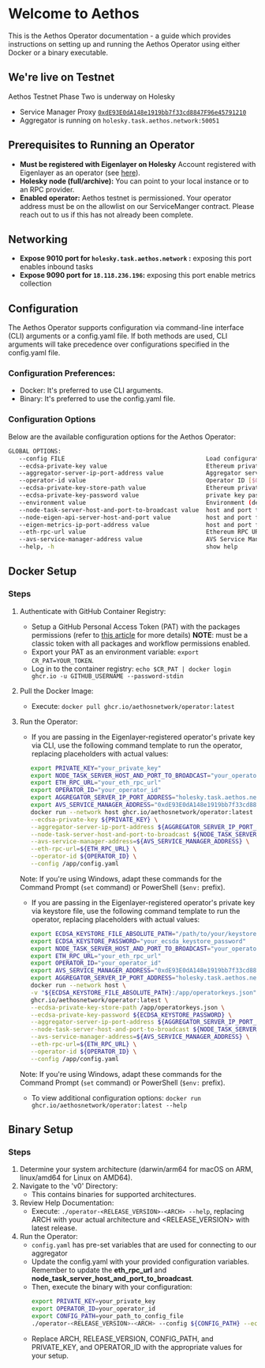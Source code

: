 # Welcome to Aethos
This is the Aethos Operator documentation - a guide which provides instructions on setting up and running the Aethos Operator using either Docker or a binary executable.

## We're live on Testnet
Aethos Testnet Phase Two is underway on Holesky 
- Service Manager Proxy [```0xdE93E0dA148e1919bb7f33cd8847F96e45791210```](https://holesky.etherscan.io/address/0xdE93E0dA148e1919bb7f33cd8847F96e45791210)
- Aggregator is running on ```holesky.task.aethos.network:50051```

## Prerequisites to Running an Operator
* **Must be registered with Eigenlayer on Holesky** Account registered with Eigenlayer as an operator (see [here](https://docs.eigenlayer.xyz/eigenlayer/operator-guides/operator-installation)).
* **Holesky node (full/archive):** You can point to your local instance or to an RPC provider.
* **Enabled operator:** Aethos testnet is permissioned. Your operator address must be on the allowlist on our ServiceManger contract. Please reach out to us if this has not already been complete.

## Networking
* **Expose 9010 port for `holesky.task.aethos.network` :** exposing this port enables inbound tasks
* **Expose 9090 port for `18.118.236.196`:** exposing this port enable metrics collection
  
## Configuration
The Aethos Operator supports configuration via command-line interface (CLI) arguments or a config.yaml file.
If both methods are used, CLI arguments will take precedence over configurations specified in the config.yaml file.

### Configuration Preferences:
* Docker: It's preferred to use CLI arguments.
* Binary: It's preferred to use the config.yaml file.

### Configuration Options
Below are the available configuration options for the Aethos Operator:

```sh
GLOBAL OPTIONS:
   --config FILE                                        Load configuration from FILE
   --ecdsa-private-key value                            Ethereum private key for signing messages [$ECDSA_PRIVATE_KEY]
   --aggregator-server-ip-port-address value            Aggregator server IP:PORT address [$AGGREGATOR_SERVER_IP_PORT_ADDRESS]
   --operator-id value                                  Operator ID [$OPERATOR_ID]
   --ecdsa-private-key-store-path value                 Ethereum private key store path [$ECDSA_PRIVATE_KEY_STORE_PATH]
   --ecdsa-private-key-password value                   private key password for the key store file [$ECDSA_PRIVATE_KEY_PASSWORD]
   --environment value                                  Environment (development, production) [$ENVIRONMENT]
   --node-task-server-host-and-port-to-broadcast value  host and port to receive broadcast messages on [$NODE_TASK_SERVER_HOST_AND_PORT_TO_BROADCAST]
   --node-eigen-api-server-host-and-port value          host and port for eigen api server [$NODE_EIGEN_API_SERVER_HOST_AND_PORT]
   --eigen-metrics-ip-port-address value                host and port for metrics server [$EIGEN_METRICS_IP_PORT_ADDRESS]
   --eth-rpc-url value                                  Ethereum RPC URL [$ETH_RPC_URL]
   --avs-service-manager-address value                  AVS Service Manager contract address [$AVS_SERVICE_MANAGER_ADDRESS]
   --help, -h                                           show help
```

## Docker Setup
### Steps
1. Authenticate with GitHub Container Registry:
   * Setup a GitHub Personal Access Token (PAT) with the packages permissions (refer to [this article](https://docs.github.com/en/packages/working-with-a-github-packages-registry/working-with-the-container-registry) for more details) **NOTE**: must be a classic token with all packages and workflow permissions enabled.
   * Export your PAT as an environment variable: `export CR_PAT=YOUR_TOKEN`.
   * Log in to the container registry: `echo $CR_PAT | docker login ghcr.io -u GITHUB_USERNAME --password-stdin`
2. Pull the Docker Image:
   * Execute: `docker pull ghcr.io/aethosnetwork/operator:latest`

3. Run the Operator:
      * If you are passing in the Eigenlayer-registered operator's private key via CLI, use the following command template to run the operator, replacing placeholders with actual values:
   ```sh 
      export PRIVATE_KEY="your_private_key"
      export NODE_TASK_SERVER_HOST_AND_PORT_TO_BROADCAST="your_operator_ip_addr_and_tasks_port"
      export ETH_RPC_URL="your_eth_rpc_url"
      export OPERATOR_ID="your_operator_id"
      export AGGREGATOR_SERVER_IP_PORT_ADDRESS="holesky.task.aethos.network:50051"
      export AVS_SERVICE_MANAGER_ADDRESS="0xdE93E0dA148e1919bb7f33cd8847F96e45791210"
      docker run --network host ghcr.io/aethosnetwork/operator:latest \
      --ecdsa-private-key ${PRIVATE_KEY} \
      --aggregator-server-ip-port-address ${AGGREGATOR_SERVER_IP_PORT_ADDRESS} \
      --node-task-server-host-and-port-to-broadcast ${NODE_TASK_SERVER_HOST_AND_PORT_TO_BROADCAST} \
      --avs-service-manager-address=${AVS_SERVICE_MANAGER_ADDRESS} \
      --eth-rpc-url=${ETH_RPC_URL} \
      --operator-id ${OPERATOR_ID} \
      --config /app/config.yaml

    ```
   Note: If you're using Windows, adapt these commands for the Command Prompt (`set` command) or PowerShell (`$env:` prefix).
      
      * If you are passing in the Eigenlayer-registered operator's private key via keystore file, use the following command template to run the operator, replacing placeholders with actual values:
   ```sh
      export ECDSA_KEYSTORE_FILE_ABSOLUTE_PATH="/path/to/your/keystore/file.json"
      export ECDSA_KEYSTORE_PASSWORD="your_ecsda_keystore_password"
      export NODE_TASK_SERVER_HOST_AND_PORT_TO_BROADCAST="your_operator_ip_addr_and_tasks_port"
      export ETH_RPC_URL="your_eth_rpc_url"
      export OPERATOR_ID="your_operator_id"
      export AVS_SERVICE_MANAGER_ADDRESS="0xdE93E0dA148e1919bb7f33cd8847F96e45791210"
      export AGGREGATOR_SERVER_IP_PORT_ADDRESS="holesky.task.aethos.network:50051"
      docker run --network host \
      -v "${ECDSA_KEYSTORE_FILE_ABSOLUTE_PATH}:/app/operatorkeys.json" \
      ghcr.io/aethosnetwork/operator:latest \
      --ecdsa-private-key-store-path /app/operatorkeys.json \
      --ecdsa-private-key-password ${ECDSA_KEYSTORE_PASSWORD} \
      --aggregator-server-ip-port-address ${AGGREGATOR_SERVER_IP_PORT_ADDRESS} \
      --node-task-server-host-and-port-to-broadcast ${NODE_TASK_SERVER_HOST_AND_PORT_TO_BROADCAST} \
      --avs-service-manager-address=${AVS_SERVICE_MANAGER_ADDRESS} \
      --eth-rpc-url=${ETH_RPC_URL} \
      --operator-id ${OPERATOR_ID} \
      --config /app/config.yaml
   ```
   Note: If you're using Windows, adapt these commands for the Command Prompt (`set` command) or PowerShell (`$env:` prefix).
   
   * To view additional configuration options: `docker run ghcr.io/aethosnetwork/operator:latest --help`


## Binary Setup

### Steps
1. Determine your system architecture (darwin/arm64 for macOS on ARM, linux/amd64 for Linux on AMD64).
2. Navigate to the 'v0' Directory:
   * This contains binaries for supported architectures.
3. Review Help Documentation:
   * Execute: `./operator-<RELEASE_VERSION>-<ARCH> --help`, replacing ARCH with your actual architecture and <RELEASE_VERSION> with latest release.
4. Run the Operator:
   * ```config.yaml``` has pre-set variables that are used for connecting to our aggregator
   * Update the config.yaml with your provided configuration variables. Remember to update the **eth_rpc_url** and **node_task_server_host_and_port_to_broadcast**.
   * Then, execute the binary with your configuration:
      ```sh
      export PRIVATE_KEY=your_private_key
      export OPERATOR_ID=your_operator_id
      export CONFIG_PATH=your_path_to_config_file
      ./operator-<RELEASE_VERSION>-<ARCH> --config ${CONFIG_PATH} --ecdsa-private-key ${PRIVATE_KEY} --operator-id ${OPERATOR_ID}
      ```
   * Replace ARCH, RELEASE_VERSION, CONFIG_PATH, and PRIVATE_KEY, and OPERATOR_ID with the appropriate values for your setup.
   
   
